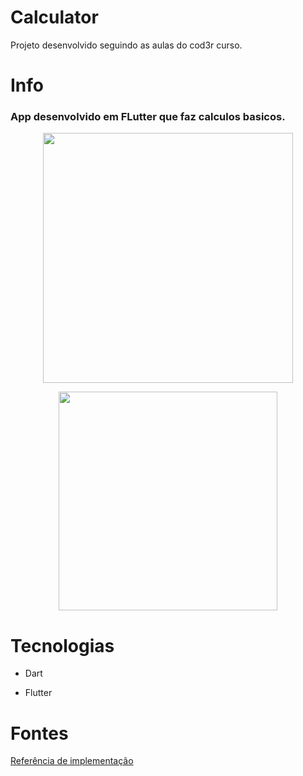 <h1> Calculator </h1>

Projeto desenvolvido seguindo as aulas do cod3r curso.



<h1> Info </h1>


<h3>App desenvolvido em FLutter que faz calculos basicos. </h3>


</p>
<p align="center">
  <img src="https://user-images.githubusercontent.com/65368831/94769554-b3afa380-0388-11eb-8785-bf58c2fe93b9.gif" width="400" />
</p>
<p align="center">

  <img src="https://user-images.githubusercontent.com/65368831/94772270-a0ec9d00-038f-11eb-8020-6debf9024575.jpeg" width="350" /> 
</p>

<h1>Tecnologias</h1>

* Dart

* Flutter

 <h1>Fontes</h1>


<a href="https://www.youtube.com/watch?v=jyjdXFsQoYw&list=PLdPPE0hUkt0pS8u417Gv68M8K3rvyKsSB&index=2">Referência de implementação</a>
